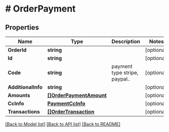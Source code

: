 # # OrderPayment


## Properties 


Name | Type | Description | Notes
------------ | ------------- | ------------- | -------------
**OrderId**| **string** |   | [optional]
**Id**| **string** |   | [optional]
**Code**| **string** | payment type stripe, paypal..  | [optional]
**AdditionalInfo**| **string** |   | [optional]
**Amounts**| [**[]OrderPaymentAmount**](OrderPaymentAmount.md) |   | [optional]
**CcInfo**| [**PaymentCcInfo**](PaymentCcInfo.md) |   | [optional]
**Transactions**| [**[]OrderTransaction**](OrderTransaction.md) |   | [optional]


[[Back to Model list]](../../README.md#models) [[Back to API list]](../../README.md#endpoints) [[Back to README]](../../README.md)


